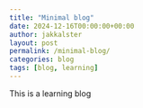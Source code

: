 ```yaml
---
title: "Minimal blog"
date: 2024-12-16T00:00:00+00:00
author: jakkalster
layout: post
permalink: /minimal-blog/
categories: blog
tags: [blog, learning]
---
```


This is a learning blog